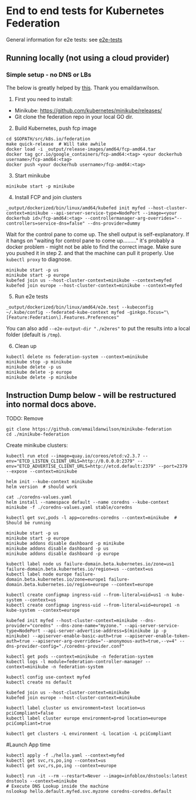 # End to end tests for Kubernetes Federation

General information for e2e tests: see [e2e-tests](https://git.k8s.io/community/contributors/devel/e2e-tests.md#federation-e2e-tests)

## Running locally (not using a cloud provider)


### Simple setup - no DNS or LBs
The below is greatly helped by [this](https://github.com/emaildanwilson/minikube-federation). Thank you emaildanwilson.

1. First you need to install:
* Minikube: https://github.com/kubernetes/minikube/releases/
* Git clone the federation repo in your local GO dir.

2. Build Kubernetes, push fcp image

```
cd $GOPATH/src/k8s.io/federation
make quick-release	# Will take awhile
docker load -i _output/release-images/amd64/fcp-amd64.tar
docker tag gcr.io/google_containers/fcp-amd64:<tag> <your dockerhub username>/fcp-amd64:<tag>
docker push <your dockerhub username>/fcp-amd64:<tag>
```

3. Start minikube

```
minikube start -p minikube
```

4. Install FCP and join clusters
```
_output/dockerized/bin/linux/amd64/kubefed init myfed --host-cluster-context=minikube --api-server-service-type=NodePort --image=<your dockerhub id>/fcp-amd64:<tag> --controllermanager-arg-overrides="--controllers=service-dns=false" --dns-provider=dummy
```
Wait for the control pane to come up. The shell output is self-explanatory. If it hangs on "waiting for control pane to come up........." it's probably a docker problem - might not be able to find the correct image. Make sure you pushed it in step 2. and that the machine can pull it properly. Use `kubectl proxy` to diagnose.

```
minikube start -p us
minikube start -p europe
kubefed join us --host-cluster-context=minikube --context=myfed
kubefed join europe --host-cluster-context=minikube --context=myfed
```

5. Run e2e tests

```
_output/dockerized/bin/linux/amd64/e2e.test --kubeconfig ~/.kube/config --federated-kube-context myfed -ginkgo.focus="\[Feature:Federation\].Features.Preferences"
```
You can also add `--e2e-output-dir "./e2eres"` to put the results into a local folder (default is `/tmp`).

6. Clean up

```
kubectl delete ns federation-system --context=minikube
minikube stop -p minikube
minikube delete -p us
minikube delete -p europe
minikube delete -p minikube
```

## Instruction Dump below - will be restructured into normal docs above.

TODO: Remove

	git clone https://github.com/emaildanwilson/minikube-federation
	cd ./minikube-federation

Create minikube clusters:

	kubectl run etcd --image=quay.io/coreos/etcd:v2.3.7 --env="ETCD_LISTEN_CLIENT_URLS=http://0.0.0.0:2379" --env="ETCD_ADVERTISE_CLIENT_URLS=http://etcd.default:2379" --port=2379 --expose --context=minikube

	helm init --kube-context minikube
	helm version  # should work

	cat ./coredns-values.yaml
	helm install --namespace default --name coredns --kube-context minikube -f ./coredns-values.yaml stable/coredns

	kubectl get svc,pods -l app=coredns-coredns --context=minikube  # Should be running

	minikube start -p us
	minikube start -p europe
	minikube addons disable dashboard -p minikube
	minikube addons disable dashboard -p us
	minikube addons disable dashboard -p europe

	kubectl label node us failure-domain.beta.kubernetes.io/zone=us1 failure-domain.beta.kubernetes.io/region=us --context=us
	kubectl label node europe failure-domain.beta.kubernetes.io/zone=europe1 failure-domain.beta.kubernetes.io/region=europe --context=europe

	kubectl create configmap ingress-uid --from-literal=uid=us1 -n kube-system --context=us
	kubectl create configmap ingress-uid --from-literal=uid=europe1 -n kube-system --context=europe

	kubefed init myfed --host-cluster-context=minikube --dns-provider="coredns" --dns-zone-name="myzone." --api-server-service-type=NodePort --api-server-advertise-address=$(minikube ip -p minikube) --apiserver-enable-basic-auth=true --apiserver-enable-token-auth=true --apiserver-arg-overrides="--anonymous-auth=true,--v=4" --dns-provider-config="./coredns-provider.conf"

	kubectl get pods --context=minikube -n federation-system
	kubectl logs -l module=federation-controller-manager --context=minikube -n federation-system

	kubectl config use-context myfed
	kubectl create ns default

	kubefed join us --host-cluster-context=minikube
	kubefed join europe --host-cluster-context=minikube

	kubectl label cluster us environment=test location=us pciCompliant=false
	kubectl label cluster europe environment=prod location=europe pciCompliant=true

	kubectl get clusters -L environment -L location -L pciCompliant

#Launch App time

	kubectl apply -f ./hello.yaml --context=myfed
	kubectl get svc,rs,po,ing --context=us
	kubectl get svc,rs,po,ing --context=europe

	kubectl run -it --rm --restart=Never --image=infoblox/dnstools:latest dnstools --context=minikube
	# Execute DNS Lookup inside the machine
	nslookup hello.default.myfed.svc.myzone coredns-coredns.default


